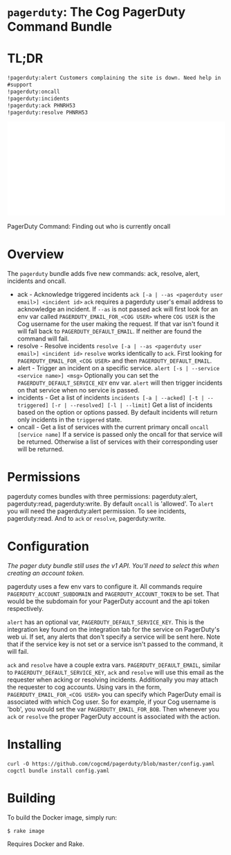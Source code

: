 `pagerduty`: The Cog PagerDuty Command Bundle
=========================================

# TL;DR

    !pagerduty:alert Customers complaining the site is down. Need help in #support
    !pagerduty:oncall
    !pagerduty:incidents
    !pagerduty:ack PHNRH53
    !pagerduty:resolve PHNRH53
![PagerDuty Command](https://raw.githubusercontent.com/cogcmd/pagerduty/master/pagerduty.gif)

PagerDuty Command: Finding out who is currently oncall
# Overview

The `pagerduty` bundle adds five new commands: ack, resolve, alert, incidents
and oncall.

* ack - Acknowledge triggered incidents
        `ack [-a | --as <pagerduty user email>] <incident id>`
        `ack` requires a pagerduty user's email address to acknowledge an
        incident. If `--as` is not passed ack will first look for an env
        var called `PAGERDUTY_EMAIL_FOR_<COG USER>` where `COG USER` is
        the Cog username for the user making the request. If that var
        isn't found it will fall back to `PAGERDUTY_DEFAULT_EMAIL`. If
        neither are found the command will fail.
* resolve - Resolve incidents
        `resolve [-a | --as <pagerduty user email>] <incident id>`
        `resolve` works identically to `ack`. First looking for
        `PAGERDUTY_EMAIL_FOR_<COG USER>` and then `PAGERDUTY_DEFAULT_EMAIL`.
* alert - Trigger an incident on a specific service.
        `alert [-s | --service <service name>] <msg>`
        Optionally you can set the `PAGERDUTY_DEFAULT_SERVICE_KEY` env var.
        `alert` will then trigger incidents on that service when no service
        is passed.
* incidents - Get a list of incidents
        `incidents [-a | --acked] [-t | --triggered] [-r | --resolved] [-l | --limit]`
        Get a list of incidents based on the option or options passed. By default
        incidents will return only incidents in the `triggered` state.
* oncall - Get a list of services with the current primary oncall
        `oncall [service name]`
        If a service is passed only the oncall for that service will be returned.
        Otherwise a list of services with their corresponding user will be returned.

# Permissions

pagerduty comes bundles with three permissions: pagerduty:alert, pagerduty:read,
pagerduty:write. By default `oncall` is 'allowed'. To `alert` you will need the
pagerduty:alert permission. To see incidents, pagerduty:read. And to `ack` or
`resolve`, pagerduty:write.

# Configuration

*The pager duty bundle still uses the v1 API. You'll need to select this when creating an account token.*

pagerduty uses a few env vars to configure it. All commands require
`PAGERDUTY_ACCOUNT_SUBDOMAIN` and `PAGERDUTY_ACCOUNT_TOKEN` to be set. That would
be the subdomain for your PagerDuty account and the api token respectively.

`alert` has an optional var, `PAGERDUTY_DEFAULT_SERVICE_KEY`. This is the integration
key found on the integration tab for the service on PagerDuty's web ui. If set, any
alerts that don't specify a service will be sent here. Note that if the service key
is not set or a service isn't passed to the command, it will fail.

`ack` and `resolve` have a couple extra vars. `PAGERDUTY_DEFAULT_EMAIL`, similar to
`PAGERDUTY_DEFAULT_SERVICE_KEY`, `ack` and `resolve` will use this email as the
requester when acking or resolving incidents. Additionally you may attach the
requester to cog accounts. Using vars in the form, `PAGERDUTY_EMAIL_FOR_<COG USER>`
you can specify which PagerDuty email is associated with which Cog user. So for
example, if your Cog username is 'bob', you would set the var `PAGERDUTY_EMAIL_FOR_BOB`.
Then whenever you `ack` or `resolve` the proper PagerDuty account is associated with the
action.

# Installing

    curl -O https://github.com/cogcmd/pagerduty/blob/master/config.yaml
    cogctl bundle install config.yaml

# Building

To build the Docker image, simply run:

    $ rake image

Requires Docker and Rake.

